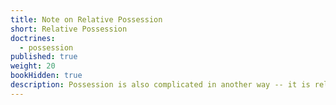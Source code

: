 ```yaml
---
title: Note on Relative Possession
short: Relative Possession
doctrines:
  - possession
published: true
weight: 20
bookHidden: true
description: Possession is also complicated in another way -- it is relative.
---
```


